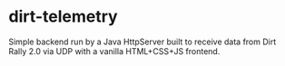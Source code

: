 # dirt-telemetry
Simple backend run by a Java HttpServer built to receive data from Dirt Rally 2.0 via UDP with a vanilla HTML+CSS+JS frontend.
